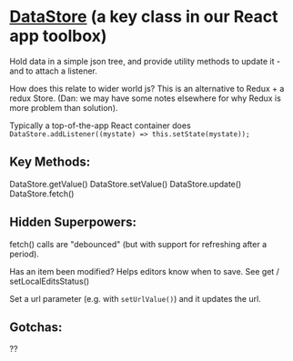
# [DataStore](DataStore.js) (a key class in our React app toolbox)

Hold data in a simple json tree, and provide utility methods to update it - and to attach a listener.

How does this relate to wider world js? This is an alternative to Redux + a redux Store. (Dan: we may have some notes elsewhere for why Redux is more problem than solution).

Typically a top-of-the-app React container does `DataStore.addListener((mystate) => this.setState(mystate));`

## Key Methods:

DataStore.getValue()
DataStore.setValue()
DataStore.update()
DataStore.fetch()

## Hidden Superpowers:

fetch() calls are "debounced" (but with support for refreshing after a period).

Has an item been modified? Helps editors know when to save.
See get / setLocalEditsStatus()

Set a url parameter (e.g. with `setUrlValue()`) and it updates the url. 

## Gotchas:

??